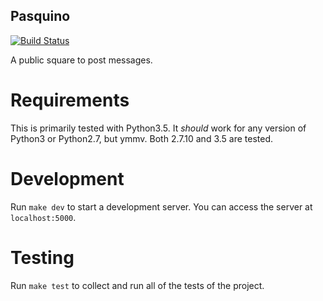 Pasquino
--------
[![Build Status](https://travis-ci.org/bis12/pasquino.svg?branch=master)](https://travis-ci.org/bis12/pasquino)

A public square to post messages.

Requirements
============

This is primarily tested with Python3.5. It _should_ work
for any version of Python3 or Python2.7, but ymmv. Both 2.7.10
and 3.5 are tested.

Development
===========

Run `make dev` to start a development server.
You can access the server at `localhost:5000`.

Testing
=======

Run `make test` to collect and run all of the
tests of the project.
